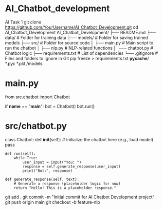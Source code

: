 # AI_Chatbot_development
AI Task 1
git clone https://github.com/YourUsername/AI_Chatbot_Development.git
cd AI_Chatbot_Development
AI_Chatbot_Development/
├── README.md
├── data/               # Folder for training data
├── models/             # Folder for saving trained models
├── src/                # Folder for source code
│   ├── main.py         # Main script to run the chatbot
│   ├── nlp.py          # NLP-related functions
│   ├── chatbot.py      # Chatbot logic
├── requirements.txt    # List of dependencies
└── .gitignore          # Files and folders to ignore in Git
pip freeze > requirements.txt
__pycache__/
*.pyc
*.pkl
/models
# main.py
from src.chatbot import Chatbot

if __name__ == "__main__":
    bot = Chatbot()
    bot.run()
# src/chatbot.py
class Chatbot:
    def __init__(self):
        # Initialize the chatbot here (e.g., load model)
        pass

    def run(self):
        while True:
            user_input = input("You: ")
            response = self.generate_response(user_input)
            print("Bot:", response)

    def generate_response(self, text):
        # Generate a response (placeholder logic for now)
        return "Hello! This is a placeholder response."
git add .
git commit -m "Initial commit for AI Chatbot Development project"
git push origin main
git checkout -b feature-nlp

